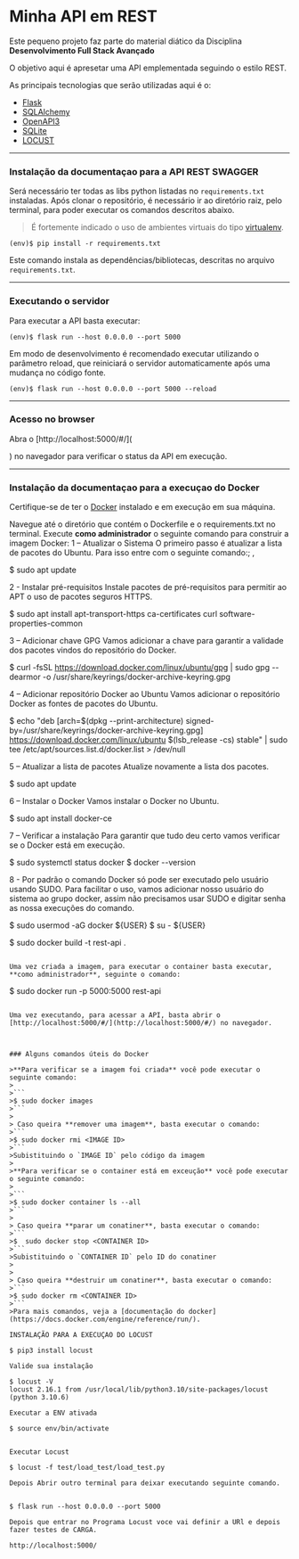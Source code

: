 # Minha API em REST

Este pequeno projeto faz parte do material diático da Disciplina **Desenvolvimento Full Stack Avançado** 

O objetivo aqui é apresetar uma API emplementada seguindo o estilo REST.

As principais tecnologias que serão utilizadas aqui é o:
 - [Flask](https://flask.palletsprojects.com/en/2.3.x/)
 - [SQLAlchemy](https://www.sqlalchemy.org/)
 - [OpenAPI3](https://swagger.io/specification/)
 - [SQLite](https://www.sqlite.org/index.html)
 - [LOCUST](:https://docs.locust.io/en/stable/)

---
### Instalação da documentaçao para a API REST SWAGGER


Será necessário ter todas as libs python listadas no `requirements.txt` instaladas.
Após clonar o repositório, é necessário ir ao diretório raiz, pelo terminal, para poder executar os comandos descritos abaixo.

> É fortemente indicado o uso de ambientes virtuais do tipo [virtualenv](https://virtualenv.pypa.io/en/latest/installation.html).

```
(env)$ pip install -r requirements.txt
```

Este comando instala as dependências/bibliotecas, descritas no arquivo `requirements.txt`.

---
### Executando o servidor


Para executar a API  basta executar:

```
(env)$ flask run --host 0.0.0.0 --port 5000
```

Em modo de desenvolvimento é recomendado executar utilizando o parâmetro reload, que reiniciará o servidor
automaticamente após uma mudança no código fonte. 

```
(env)$ flask run --host 0.0.0.0 --port 5000 --reload
```

---
### Acesso no browser

Abra o [http://localhost:5000/#/](
    
) no navegador para verificar o status da API em execução.

---
### Instalação da documentaçao para a execuçao do Docker


Certifique-se de ter o [Docker](https://docs.docker.com/engine/install/) instalado e em execução em sua máquina.

Navegue até o diretório que contém o Dockerfile e o requirements.txt no terminal.
Execute **como administrador** o seguinte comando para construir a imagem Docker:
1 – Atualizar o Sistema
O primeiro passo é atualizar a lista de pacotes do Ubuntu. Para isso entre com o seguinte comando:; ,

$ sudo apt update

2 - Instalar pré-requisitos
Instale pacotes de pré-requisitos para permitir ao APT o uso de pacotes seguros HTTPS.

$ sudo apt install apt-transport-https ca-certificates curl software-properties-common


3 – Adicionar chave GPG
Vamos adicionar a chave para garantir a validade dos pacotes vindos do repositório do Docker.

$ curl -fsSL https://download.docker.com/linux/ubuntu/gpg | sudo gpg --dearmor -o /usr/share/keyrings/docker-archive-keyring.gpg

4 – Adicionar repositório Docker ao Ubuntu
Vamos adicionar o repositório Docker as fontes de pacotes do Ubuntu.

$ echo "deb [arch=$(dpkg --print-architecture) signed-by=/usr/share/keyrings/docker-archive-keyring.gpg] https://download.docker.com/linux/ubuntu $(lsb_release -cs) stable" | sudo tee /etc/apt/sources.list.d/docker.list > /dev/null

5 – Atualizar a lista de pacotes
Atualize novamente a lista dos pacotes.

$ sudo apt update

6 – Instalar o Docker
Vamos instalar o Docker no Ubuntu.

$ sudo apt install docker-ce

7 – Verificar a instalação
Para garantir que tudo deu certo vamos verificar se o Docker está em execução.

$ sudo systemctl status docker
$ docker --version

8 - Por padrão o comando Docker só pode ser executado pelo usuário usando SUDO. Para facilitar o uso, vamos adicionar nosso usuário do sistema ao grupo docker, assim não precisamos usar SUDO e digitar senha as nossa execuções do comando.

$ sudo usermod -aG docker ${USER}
$ su - ${USER}

$  sudo docker build -t rest-api .
```

Uma vez criada a imagem, para executar o container basta executar, **como administrador**, seguinte o comando:

```
$  sudo docker run -p 5000:5000 rest-api
```

Uma vez executando, para acessar a API, basta abrir o [http://localhost:5000/#/](http://localhost:5000/#/) no navegador.



### Alguns comandos úteis do Docker

>**Para verificar se a imagem foi criada** você pode executar o seguinte comando:
>
>```
>$ sudo docker images
>```
>
> Caso queira **remover uma imagem**, basta executar o comando:
>```
>$ sudo docker rmi <IMAGE ID>
>```
>Subistituindo o `IMAGE ID` pelo código da imagem
>
>**Para verificar se o container está em exceução** você pode executar o seguinte comando:
>
>```
>$ sudo docker container ls --all
>```
>
> Caso queira **parar um conatiner**, basta executar o comando:
>```
>$  sudo docker stop <CONTAINER ID>
>```
>Subistituindo o `CONTAINER ID` pelo ID do conatiner
>
>
> Caso queira **destruir um conatiner**, basta executar o comando:
>```
>$ sudo docker rm <CONTAINER ID>
>```
>Para mais comandos, veja a [documentação do docker](https://docs.docker.com/engine/reference/run/).

INSTALAÇÃO PARA A EXECUÇAO DO LOCUST

$ pip3 install locust

Valide sua instalação

$ locust -V
locust 2.16.1 from /usr/local/lib/python3.10/site-packages/locust (python 3.10.6)

Executar a ENV ativada

$ source env/bin/activate


Executar Locust

$ locust -f test/load_test/load_test.py

Depois Abrir outro terminal para deixar executando seguinte comando.


$ flask run --host 0.0.0.0 --port 5000

Depois que entrar no Programa Locust voce vai definir a URl e depois fazer testes de CARGA.

http://localhost:5000/
